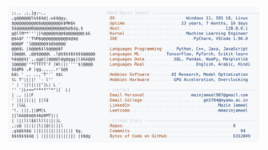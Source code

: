 <picture>
  <source srcset="https://raw.githubusercontent.com/mmazinjameel/mmazinjameel/main/dark_mode.svg?v=1750500605" media="(prefers-color-scheme: dark)">
  <img src="https://raw.githubusercontent.com/mmazinjameel/mmazinjameel/main/light_mode.svg?v=1750500605">
</picture>
